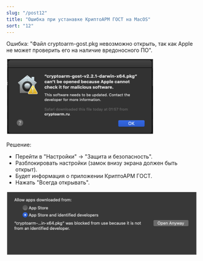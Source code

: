 ```yaml
---
slug: "/post12"
title: "Ошибка при устанавке КриптоАРМ ГОСТ на MacOS"
sort: "12"
--- 
```


Ошибка: "Файл cryptoarm-gost.pkg невозможно открыть, так как Apple не может проверить его на наличие вредоносного ПО".

![install-mac-error.png](./images/install-mac-error.png "Ошибка установк иприложения")

Решение: 
- Перейти в "Настройки" -> "Защита и безопасность".  
- Разблокировать настройки (замок внизу экрана должен быть открыт).
- Будет информация о приложении КриптоАРМ ГОСТ.
- Нажать "Всегда открывать".

![install-mac-error2.png](./images/install-mac-error2.png "Ошибка установк иприложения")
